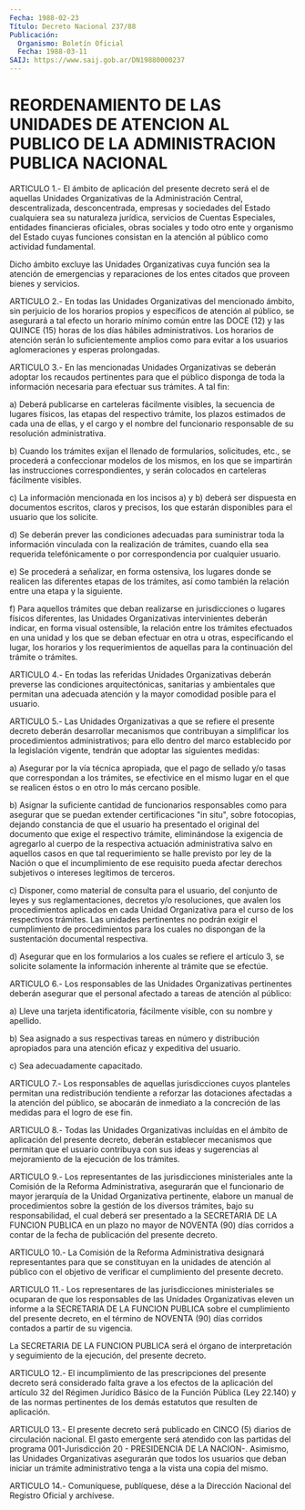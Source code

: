 ```yaml
---
Fecha: 1988-02-23
Título: Decreto Nacional 237/88
Publicación:
  Organismo: Boletín Oficial
  Fecha: 1988-03-11
SAIJ: https://www.saij.gob.ar/DN19880000237
---
```

# REORDENAMIENTO DE LAS UNIDADES DE ATENCION AL PUBLICO DE LA ADMINISTRACION PUBLICA NACIONAL

<a id="1"></a>
ARTICULO 1.- El ámbito de aplicación del presente decreto será el  de    aquellas  Unidades  Organizativas  de  la  Administración Central, descentralizada,  desconcentrada,  empresas  y  sociedades del  Estado  cualquiera  sea  su naturaleza jurídica, servicios  de Cuentas  Especiales,  entidades  financieras    oficiales,    obras sociales  y  todo  otro ente y organismo del Estado cuyas funciones consistan en la atención  al  público  como  actividad fundamental.

Dicho ámbito excluye las Unidades Organizativas  cuya  función  sea la  atención de emergencias y reparaciones de los entes citados que proveen bienes y servicios.

<a id="2"></a>
ARTICULO 2.- En todas las Unidades Organizativas del mencionado ámbito,  sin  perjuicio  de  los  horarios propios y específicos de atención al público, se asegurará a  tal  efecto  un horario mínimo común  entre  las  DOCE  (12) y las QUINCE (15) horas de  los  días hábiles  administrativos.  Los    horarios  de  atención  serán  lo suficientemente amplios como para evitar a los usuarios aglomeraciones y esperas prolongadas.

<a id="3"></a>
ARTICULO  3.-  En  las  mencionadas  Unidades Organizativas se deberán  adoptar  los  recaudos  pertinentes para  que  el  público disponga  de  toda  la  información  necesaria  para  efectuar  sus trámites. A tal fin:

a)  Deberá  publicarse  en  carteleras  fácilmente    visibles,  la secuencia  de  lugares físicos, las etapas del respectivo  trámite, los plazos estimados  de  cada una de ellas, y el cargo y el nombre del funcionario responsable  de  su resolución administrativa.

b)  Cuando  los  trámites  exijan  el  llenado    de   formularios, solicitudes,  etc.,  se  procederá  a confeccionar modelos  de  los mismos, en los que se impartirán las instrucciones correspondientes,  y  serán  colocados  en   carteleras  fácilmente visibles.

c)  La información mencionada en los incisos a)  y  b)  deberá  ser dispuesta  en  documentos  escritos,  claros  y  precisos,  los que estarán   disponibles  para  el  usuario  que  los  solicite.

d) Se deberán  prever  las  condiciones  adecuadas para suministrar toda  la  información  vinculada  con la realización  de  trámites, cuando  ella sea requerida telefónicamente  o  por  correspondencia por cualquier usuario.

e) Se procederá  a señalizar, en forma ostensiva, los lugares donde se  realicen  las diferentes  etapas  de  los  trámites,  así  como también  la  relación    entre  una  etapa  y  la  siguiente.

f) Para aquellos trámites  que deban realizarse en jurisdicciones o lugares físicos diferentes, las Unidades Organizativas intervinientes deberán indicar,  en  forma  visual  ostensible,  la relación  entre  los trámites efectuados en una unidad y los que se deban  efectuar en  otra  u  otras,  especificando  el  lugar,  los horarios  y los requerimientos de aquellas para la continuación del trámite o trámites.

<a id="4"></a>
ARTICULO  4.-  En  todas  las referidas Unidades Organizativas deberán  preverse  las condiciones  arquitectónicas,  sanitarias  y ambientales  que  permitan    una  adecuada  atención  y  la  mayor comodidad posible para el usuario.

<a id="5"></a>
ARTICULO  5.-  Las  Unidades Organizativas a que se refiere el presente decreto deberán desarrollar  mecanismos  que contribuyan a simplificar  los procedimientos administrativos; para  ello  dentro del marco establecido  por  la  legislación  vigente,  tendrán  que adoptar las siguientes medidas:

a)  Asegurar  por  la vía técnica apropiada, que el pago de sellado y/o tasas que correspondan  a  los  trámites,  se  efectivice en el mismo  lugar en el que se realicen éstos o en otro lo  más  cercano posible.

b) Asignar  la  suficiente  cantidad  de  funcionarios responsables como  para  asegurar  que  se  puedan extender certificaciones  "in situ", sobre fotocopias, dejando  constancia  de  que el usuario ha presentado  el  original  del  documento  que  exige  el respectivo trámite,  eliminándose  la exigencia de agregarlo al cuerpo  de  la respectiva actuación administrativa  salvo en aquellos casos en que tal requerimiento se halle previsto por  ley  de la Nación o que el incumplimiento  de ese requisito pueda afectar derechos  subjetivos o intereses legítimos de terceros.

c)  Disponer, como  material  de  consulta  para  el  usuario,  del conjunto de leyes y sus reglamentaciones, decretos y/o resoluciones,  que  avalen  los  procedimientos  aplicados  en cada Unidad Organizativa para el curso de los respectivos trámites.  Las unidades    pertinentes    no  podrán  exigir  el  cumplimiento  de procedimientos para los cuales  no  dispongan  de  la  sustentación documental respectiva.

d)  Asegurar  que  en  los  formularios a los cuales se refiere  el artículo  3,  se solicite solamente  la  información  inherente  al trámite que se efectúe.

<a id="6"></a>
ARTICULO  6.-  Los  responsables de las Unidades Organizativas pertinentes deberán asegurar  que  el personal afectado a tareas de atención al público:

a) Lleve una tarjeta identificatoria,  fácilmente  visible,  con su nombre y apellido.

b)  Sea  asignado a sus respectivas tareas en número y distribución apropiados  para una atención eficaz y expeditiva del usuario.

c) Sea adecuadamente capacitado.

<a id="7"></a>
ARTICULO 7.- Los responsables de aquellas jurisdicciones cuyos planteles  permitan  una  redistribución  tendiente  a reforzar las dotaciones  afectadas  a  la  atención del público, se abocarán  de inmediato a la concreción de las  medidas para el logro de ese fin.

<a id="8"></a>
ARTICULO  8.-  Todas  las  Unidades  Organizativas  incluídas en el ámbito  de  aplicación  del  presente  decreto,  deberán establecer mecanismos que permitan que el usuario contribuya  con  sus ideas y sugerencias  al  mejoramiento  de  la  ejecución  de  los trámites.

<a id="9"></a>
ARTICULO 9.- Los representantes de las jurisdicciones ministeriales  ante  la  Comisión  de  la  Reforma  Administrativa, asegurarán  que  el  funcionario  de  mayor jerarquía de la  Unidad Organizativa pertinente, elabore un manual  de procedimientos sobre la  gestión de los diversos trámites, bajo su  responsabilidad,  el cual  deberá  ser  presentado a la SECRETARIA DE LA FUNCION PUBLICA en un plazo no mayor  de  NOVENTA (90) días corridos a contar de la fecha de publicación del presente decreto.

<a id="10"></a>
ARTICULO  10.-  La  Comisión de la Reforma Administrativa designará representantes para que  se  constituyan en la unidades de atención al  público  con  el  objetivo de  verificar  el  cumplimiento  del presente decreto.

<a id="11"></a>
ARTICULO 11.- Los representares de las jurisdicciones ministeriales  se  ocuparan de que los responsables de las Unidades Organizativas eleven  un  informe  a  la  SECRETARIA  DE LA FUNCION PUBLICA sobre el cumplimiento del presente decreto, en  el  término de  NOVENTA  (90)  días  corridos contados a partir de su vigencia.

La SECRETARIA DE LA FUNCION PUBLICA será el órgano de interpretación  y  seguimiento    de  la  ejecución,  del  presente decreto.

<a id="12"></a>
ARTICULO  12.-  El  incumplimiento  de  las prescripciones del presente decreto será considerado falta grave  a  los efectos de la aplicación  del  artículo  32  del  Régimen Jurídico Básico  de  la Función Pública (Ley 22.140) y de las  normas  pertinentes  de  los demás estatutos que resulten de aplicación.

<a id="13"></a>
ARTICULO  13.- El presente decreto será publicado en CINCO (5) diarios de circulación  nacional.  El gasto emergente será atendido con las partidas del programa 001-Jurisdicción  20 - PRESIDENCIA DE LA  NACION-.  Asimismo, las Unidades Organizativas  asegurarán  que todos los usuarios  que  deban  iniciar  un  trámite administrativo tenga a la vista una copia del mismo.

<a id="14"></a>
ARTICULO  14.-  Comuníquese,  publíquese,  dése a la Dirección Nacional del Registro Oficial y archívese.